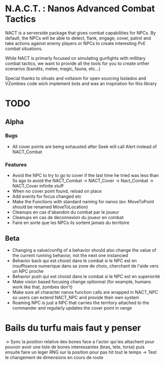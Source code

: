 # N.A.C.T. : Nanos Advanced Combat Tactics

NACT is a serverside package that gives combat capabilities for NPCs.
By default, the NPCs will be able to detect, flank, engage, cover, patrol and take actions against enemy players or NPCs to create interesting PvE combat situations.

While NACT is primarly focused on simulating gunfights with millitary combat tactics, we want to provide all the tools for you to create orther scenarios 
(bandits, melee, magic, fauna, etc...)

Special thanks to olivato and voltaism for open sourcing Isolados and VZombies code wich implement bots and was an inspiration for this library

# TODO

## Alpha

### Bugs
- All cover points are being exhausted after Seek will call Alert instead of NACT_Combat

### Features
- Avoid the NPC to try to go to cover if the last time he tried was less than 5s ago to avoid the NACT_Combat -> NACT_Cover -> Nact_Combat -> NACT_Cover infinite stuff
- When no cover point found, reload on place
- Add events for focus changed etc
- Make the Functions with standard naming for nanos (ex: MoveToPoint should be renamed MoveToLocation)
- Cleanups en cas d'abandon du combat par le joueur
- Cleanups en cas de deconnexion du joueur en combat
- Faire en sorte que les NPCs ils sortent jamais du territoire


## Beta
- Changing a value/config of a behavior should also change the value of the current running behavior, not the next one instancied
- Behavior back qui est choisit dans le combat si le NPC est en insuffisance numerique dans sa zone de choix, cherchant de l'aide vers un NPC proche
- Behavior push qui est choisit dans le combat si le NPC est en superiorité
- Make vision based focusing change optionnal (for example, humans work like that, zombies don't)
- Make sure all character nanos function calls are wrapped in NACT_NPC so users can extend NACT_NPC and provide their own system
- Roaming NPC is just a NPC that carries the territory attached to the commander and regularly updates the cover point in range

# Bails du turfu mais faut y penser

-> Sync la position relative des bones face a l'actor qui les attachent pour pouvoir avoir une liste de bones interessantes (bras, tete, torse) puis ensuite faire un leger RNG sur la position pour pas hit tout le temps
-> Test le changement de dimensions en cours de route
